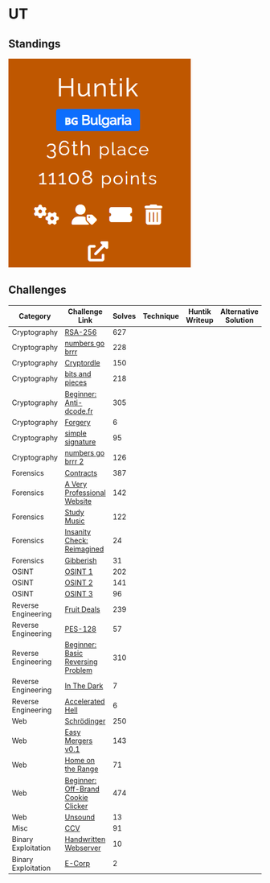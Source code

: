 # UT

## Standings

![Description](./Team%20Standings.png)

## Challenges

| Category    | Challenge Link   | Solves | Technique    | Huntik Writeup   | Alternative Solution   |
| ----------- | ---------------  | ------ | ------------ | ---------------- | ---------------------- |
| Cryptography   | [RSA-256](challenges/Cryptography/rsa-256/)    |    627     |            |           |
| Cryptography   | [numbers go brrr](challenges/Cryptography/numbers-go-brrr/)   |   228      |            |  |
| Cryptography   | [Cryptordle](challenges/Cryptography/cryptordle/)    |    150     |            |  |
| Cryptography   | [bits and pieces](challenges/Cryptography/bits-and-pieces/)    |   218      |            |  |
| Cryptography   | [Beginner: Anti-dcode.fr](challenges/Cryptography/beginner-anti-dcodefr/)  | 305        |            |  |
| Cryptography   | [Forgery](challenges/Cryptography/forgery/)    |    6     |            |  |
| Cryptography   | [simple signature](challenges/Cryptography/simple-signature/)    |   95      |            |  |
| Cryptography   | [numbers go brrr 2](challenges/Cryptography/numbers-go-brrr-2/)    |  126       |            |  |
| Forensics   | [Contracts](challenges/Forensics/contracts/)    |    387     |            |           |
| Forensics   | [A Very Professional Website](challenges/Forensics/a-very-professional-website/)    |  142       |            |           |
| Forensics   | [Study Music](challenges/Forensics/study-music/)    |   122      |            |           |
| Forensics   | [Insanity Check: Reimagined](challenges/Forensics/insanity-check-reimagined/)    |   24      |            |           |
| Forensics   | [Gibberish](challenges/Forensics/gibberish/)    |    31     |            |           |
| OSINT       | [OSINT 1](challenges/Forensics/osint-1/)    |   202      |            |           |
| OSINT       | [OSINT 2](challenges/Forensics/osint-2/)    |  141       |            |           |
| OSINT       | [OSINT 3](challenges/Forensics/osint-3/)    |    96     |            |           |
| Reverse Engineering  | [Fruit Deals](challenges/Reverse%20Engineering/fruit-deals/)    |  239       |            |           |
| Reverse Engineering  | [PES-128](challenges/Reverse%20Engineering/pes-128/)    |   57      |            |           |
| Reverse Engineering  | [Beginner: Basic Reversing Problem](challenges/Reverse%20Engineering/beginner-basic-reversing-problem/)    |   310      |            |           |
| Reverse Engineering  | [In The Dark](challenges/Reverse%20Engineering/in-the-dark/)    |   7      |            |           |
| Reverse Engineering  | [Accelerated Hell](challenges/Reverse%20Engineering/accelerated-hell/)    | 6        |            |           |
| Web       | [Schrödinger](challenges/Web/schrdinger/)    |   250      |            |           |
| Web       | [Easy Mergers v0.1](challenges/Web/easy-mergers-v01/)    |   143      |            |           |
| Web       | [Home on the Range](challenges/Web/home-on-the-range/)    |   71      |            |           |
| Web       | [Beginner: Off-Brand Cookie Clicker](challenges/Web/beginner-off-brand-cookie-clicker/)    |   474      |            |           |
| Web       | [Unsound](challenges/Web/unsound/)    |   13      |            |           |
| Misc      | [CCV](challenges/Misc/ccv/)   |    91     |            |           |
| Binary Exploitation      | [Handwritten Webserver](challenges/Binary%20Exploitation/handwritten-webserver/)   |    10     |            |           |
| Binary Exploitation      | [E-Corp](challenges/Binary%20Exploitation/e-corp/)   |   2      |            |           |
